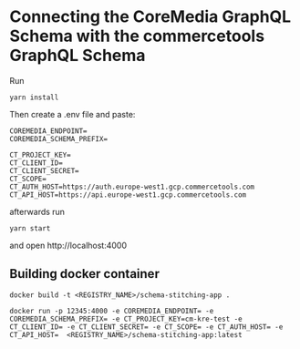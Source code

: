 # Connecting the CoreMedia GraphQL Schema with the commercetools GraphQL Schema
Run 
```shell
yarn install
```
Then create a .env file and paste:

```shell
COREMEDIA_ENDPOINT=
COREMEDIA_SCHEMA_PREFIX=

CT_PROJECT_KEY=
CT_CLIENT_ID=
CT_CLIENT_SECRET=
CT_SCOPE=
CT_AUTH_HOST=https://auth.europe-west1.gcp.commercetools.com
CT_API_HOST=https://api.europe-west1.gcp.commercetools.com
```

afterwards run
```shell
yarn start
```
and open http://localhost:4000

## Building docker container
```shell
docker build -t <REGISTRY_NAME>/schema-stitching-app .
```

```shell
docker run -p 12345:4000 -e COREMEDIA_ENDPOINT= -e COREMEDIA_SCHEMA_PREFIX= -e CT_PROJECT_KEY=cm-kre-test -e CT_CLIENT_ID= -e CT_CLIENT_SECRET= -e CT_SCOPE= -e CT_AUTH_HOST= -e CT_API_HOST=  <REGISTRY_NAME>/schema-stitching-app:latest
```
